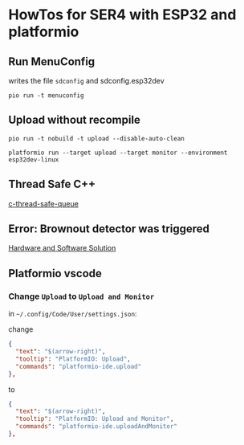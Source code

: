 # HowTos for SER4 with ESP32 and platformio

## Run MenuConfig

writes the file `sdconfig` and sdconfig.esp32dev

`pio run -t menuconfig`

## Upload without recompile

`pio run -t nobuild -t upload --disable-auto-clean`

`platformio run --target upload --target monitor --environment esp32dev-linux` 

## Thread Safe C++

[c-thread-safe-queue](https://www.educba.com/c-thread-safe-queue/)

## Error: Brownout detector was triggered

[Hardware and Software Solution](https://arduino.stackexchange.com/questions/76690/esp32-brownout-detector-was-triggered-upon-wifi-begin)

## Platformio vscode

### Change `Upload` to `Upload and Monitor`

in `~/.config/Code/User/settings.json`:

change
```json
{
  "text": "$(arrow-right)",
  "tooltip": "PlatformIO: Upload",
  "commands": "platformio-ide.upload"
},
```
to
```json
{
  "text": "$(arrow-right)",
  "tooltip": "PlatformIO: Upload and Monitor",
  "commands": "platformio-ide.uploadAndMonitor"
},
```
